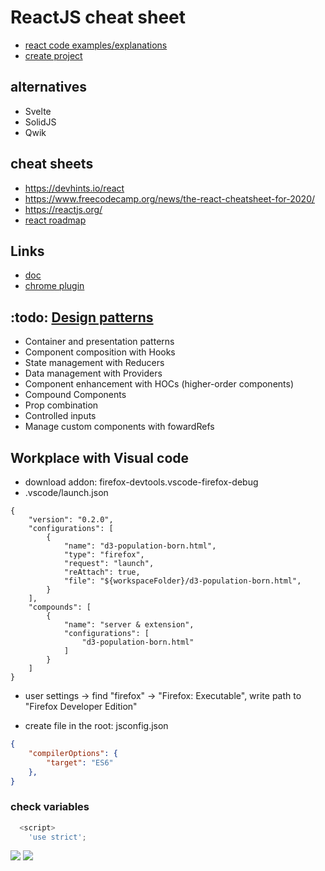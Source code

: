 # ReactJS cheat sheet
* [react code examples/explanations](https://github.com/cherkavi/javascripting/tree/master/react)  
* [create project](https://github.com/cherkavi/javascripting/tree/master/react/README.md#create-react-app)

## alternatives
* Svelte
* SolidJS
* Qwik

## cheat sheets
* https://devhints.io/react
* https://www.freecodecamp.org/news/the-react-cheatsheet-for-2020/
* https://reactjs.org/
* [react roadmap](https://github.com/adam-golab/react-developer-roadmap)

## Links
* [doc](https://create-react-app.dev/)  
* [chrome plugin](https://chrome.google.com/webstore/detail/react-developer-tools/fmkadmapgofadopljbjfkapdkoienihi)  

## :todo: [Design patterns](https://dev.to/refine/react-design-patterns-230o)
* Container and presentation patterns
* Component composition with Hooks
* State management with Reducers
* Data management with Providers
* Component enhancement with HOCs (higher-order components)
* Compound Components
* Prop combination
* Controlled inputs
* Manage custom components with fowardRefs

## Workplace with Visual code
* download addon: firefox-devtools.vscode-firefox-debug
* .vscode/launch.json
```
{
    "version": "0.2.0",
    "configurations": [
		{
			"name": "d3-population-born.html",
			"type": "firefox",
            "request": "launch",
            "reAttach": true,
            "file": "${workspaceFolder}/d3-population-born.html",
        }
    ],
	"compounds": [
		{
			"name": "server & extension",
			"configurations": [
                "d3-population-born.html"
			]
		}
	]
}
```
* user settings -> find "firefox" -> "Firefox: Executable", write path to "Firefox Developer Edition"

* create file in the root: jsconfig.json
```json
{
    "compilerOptions": {
        "target": "ES6"
    },    
}
```

### check variables
```js
  <script>
    'use strict';
```
![](https://i.ibb.co/2YmVWPtk/cheat-react-01.jpg)
![](https://i.ibb.co/hxQp06xK/cheat-react-02.jpg)